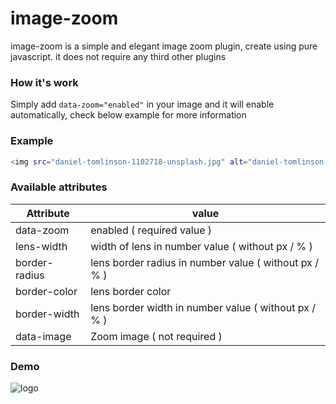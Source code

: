 # image-zoom

image-zoom is a simple and elegant image zoom plugin, create using pure javascript. it does not require any third other plugins

### How it's work

Simply add `data-zoom="enabled"` in your image and it will enable automatically, check below example for more information

### Example
  ```sh
  <img src="daniel-tomlinson-1102718-unsplash.jpg" alt="daniel-tomlinson-1102718-unsplash" data-zoom="enabled" />
  ```

### Available attributes
| Attribute     | value                                                      |
| ------------- |-------------                                               |
| data-zoom     | enabled ( required value )                                 |
| lens-width    | width of lens in number value ( without px / % )           |
| border-radius | lens border radius in number value ( without px / % )      |
| border-color  | lens border color                                          |
| border-width  | lens border width in number value ( without px / % )       | 
| data-image    | Zoom image ( not required )                                |

### Demo

![logo]

[logo]: https://github.com/libinprasanth/image-zoom/screenshot.png
